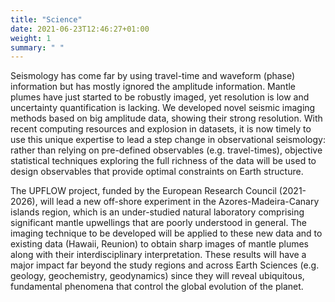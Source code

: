 ```yaml
---
title: "Science"
date: 2021-06-23T12:46:27+01:00
weight: 1
summary: " "
---
```


Seismology has come far by using travel-time and waveform (phase) information but has mostly ignored the amplitude information. Mantle plumes have just started to be robustly imaged, yet resolution is low and uncertainty quantification is lacking. We developed novel seismic imaging methods based on big amplitude data, showing their strong resolution. With recent computing resources and explosion in datasets, it is now timely to use this unique expertise to lead a step change in observational seismology: rather than relying on pre-defined observables (e.g. travel-times), objective statistical techniques exploring the full richness of the data will be used to design observables that provide optimal constraints on Earth structure.

The UPFLOW project, funded by the European Research Council (2021-2026), will lead a new off-shore experiment in the Azores-Madeira-Canary islands region, which is an under-studied natural laboratory comprising significant mantle upwellings that are poorly understood in general. The imaging technique to be developed will be applied to these new data and to existing data (Hawaii, Reunion) to obtain sharp images of mantle plumes along with their interdisciplinary interpretation. These results will have a major impact far beyond the study regions and across Earth Sciences (e.g. geology, geochemistry, geodynamics) since they will reveal ubiquitous, fundamental phenomena that control the global evolution of the planet.
